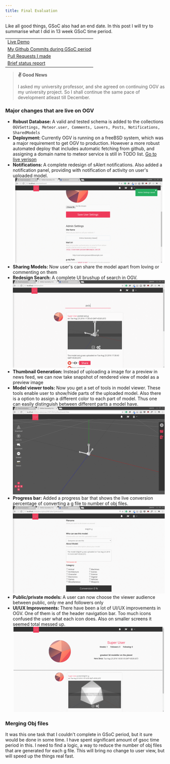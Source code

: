 ```yaml
---
title: Final Evaluation
---
```


<p class="lead">
Like all good things, GSoC also had an end date. In this post I will try to summarise what I did in 13 week GSoC time period.
<table>
<tr>
<td><a target="_blank" href="http://138.68.52.118:3000/">Live Demo</a></td>
</tr>
<tr>
<td><a target="_blank" href="https://github.com/BRL-CAD/OGV-meteor/commits/development?author=Gauravjeetsingh">My Github Commits during GSoC period</a></td>
</tr>
<tr>
<td><a target="_blank" href="https://github.com/BRL-CAD/OGV-meteor/pulls?q=is%3Apr+author%3AGauravjeetsingh">Pull Requests I made</a></td>
</tr>
<tr>
<td><a target="_blank" href="/status">Brief status report</a></td>
</tr>
</table>
</p>

<blockquote>
<b>✌ Good News</b>
<p>I asked my university professor, and she agreed on continuing OGV as my university project. So I shall continue the same pace of development atleast till December.</p>
</blockquote>

<h3>Major changes that are live on OGV</h3>
<ul>
<li><b>Robust Database: </b> A valid and tested schema is added to the collections <code>OGVSettings, Meteor.user, Comments, Lovers, Posts, Notifications, SharedModels</code></li>
<li><b>Deployment: </b> Currently OGV is running on a freeBSD system, which was a major requirement to get OGV to production. However a more robust automated deploy that includes automatic fetching from github, and assigning a domain name to meteor service is still in TODO list. <a href="http://138.68.52.118:3000/">Go to live verison</a></li>
<li><b>Notifications: </b>A complete redesign of sAlert notifications. Also added a notification panel, providing with notification of activity on user's uploaded model.</li>
<img src="/images/notification.gif">
<li><b>Sharing Models: </b>Now user's can share the model apart from loving or commenting on them</li>
<li><b>Redesign Search: </b>A complete UI brushup of search in OGV.</li>
<img src="/images/search.gif">
<li><b>Thumbnail Generation: </b>Instead of uploading a image for a preview in news feed, we can now take snapshot of rendered view of model as a preview image</li>
<li><b>Model viewer tools: </b>Now you get a set of tools in model viewer. These tools enable user to show/hide parts of the uploaded model. Also there is a option to assign a different color to each part of model. Thus one can easily distinguish between different parts a model have.</li>
<img src="/images/modelviewer.gif">
<li><b>Progress bar: </b>Added a progress bar that shows the live conversion percentage of converting a g file to number of obj files.</li>
<img src="/images/conversion.gif">
<li><b>Public/private models: </b>A user can now choose the viewer audience between public, only me and followers only</li>
<li><b>UI/UX Improvements: </b>There have been a lot of UI/UX improvements in OGV. One of them is of the header navigation bar. Too much icons confused the user what each icon does. Also on smaller screens it seemed total messed up.</li>
<img src="/images/menu.gif">
</ul>

<h3>Merging Obj files</h3>
It was this one task that I couldn't complete in GSoC period, but it sure would be done in some time. I have spent significant amount of gsoc time period in this. I need to find a logic, a way to reduce the number of obj files that are generated for each g file. This will bring no change to user view, but will speed up the things real fast.

